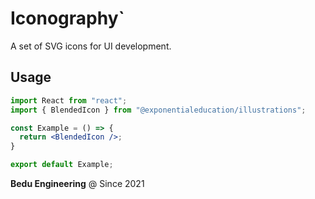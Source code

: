 # Iconography`
A set of SVG icons for UI development.

## Usage
```jsx
import React from "react";
import { BlendedIcon } from "@exponentialeducation/illustrations";

const Example = () => {
  return <BlendedIcon />;
}

export default Example;
```

**Bedu Engineering** @ Since 2021